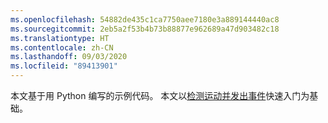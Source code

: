 ```yaml
---
ms.openlocfilehash: 54882de435c1ca7750aee7180e3a889144440ac8
ms.sourcegitcommit: 2eb5a2f53b4b73b88877e962689a47d903482c18
ms.translationtype: HT
ms.contentlocale: zh-CN
ms.lasthandoff: 09/03/2020
ms.locfileid: "89413901"
---
```

本文基于用 Python 编写的示例代码。 本文以[检测运动并发出事件](../../../detect-motion-emit-events-quickstart.md)快速入门为基础。